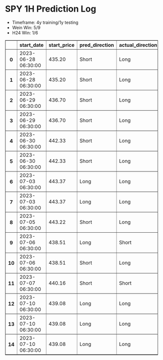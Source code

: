 <h1>SPY 1H Prediction Log</h1>

* Timeframe: 4y training/1y testing
* Wein Win: 5/9
* H24  Win: 1/6
<table border="1" class="dataframe">
  <thead>
    <tr style="text-align: right;">
      <th></th>
      <th>start_date</th>
      <th>start_price</th>
      <th>pred_direction</th>
      <th>actual_direction</th>
      <th>end_date</th>
      <th>end_price</th>
      <th>difference</th>
      <th>model_type</th>
    </tr>
  </thead>
  <tbody>
    <tr>
      <th>0</th>
      <td>2023-06-28 06:30:00</td>
      <td>435.20</td>
      <td>Short</td>
      <td>Long</td>
      <td>2023-06-28 12:00:00</td>
      <td>436.39</td>
      <td>1.19</td>
      <td>Wein</td>
    </tr>
    <tr>
      <th>1</th>
      <td>2023-06-28 06:30:00</td>
      <td>435.20</td>
      <td>Short</td>
      <td>Long</td>
      <td>2023-06-28 12:00:00</td>
      <td>436.39</td>
      <td>1.19</td>
      <td>H24</td>
    </tr>
    <tr>
      <th>2</th>
      <td>2023-06-29 06:30:00</td>
      <td>436.70</td>
      <td>Short</td>
      <td>Long</td>
      <td>2023-06-29 12:00:00</td>
      <td>438.11</td>
      <td>1.41</td>
      <td>H24</td>
    </tr>
    <tr>
      <th>3</th>
      <td>2023-06-29 06:30:00</td>
      <td>436.70</td>
      <td>Short</td>
      <td>Long</td>
      <td>2023-06-29 12:00:00</td>
      <td>438.11</td>
      <td>1.41</td>
      <td>Wein</td>
    </tr>
    <tr>
      <th>4</th>
      <td>2023-06-30 06:30:00</td>
      <td>442.33</td>
      <td>Short</td>
      <td>Long</td>
      <td>2023-06-30 12:00:00</td>
      <td>443.28</td>
      <td>0.95</td>
      <td>Wein</td>
    </tr>
    <tr>
      <th>5</th>
      <td>2023-06-30 06:30:00</td>
      <td>442.33</td>
      <td>Short</td>
      <td>Long</td>
      <td>2023-06-30 12:00:00</td>
      <td>443.28</td>
      <td>0.95</td>
      <td>H24</td>
    </tr>
    <tr>
      <th>6</th>
      <td>2023-07-03 06:30:00</td>
      <td>443.37</td>
      <td>Long</td>
      <td>Long</td>
      <td>2023-07-03 12:00:00</td>
      <td>443.79</td>
      <td>0.42</td>
      <td>H24</td>
    </tr>
    <tr>
      <th>7</th>
      <td>2023-07-03 06:30:00</td>
      <td>443.37</td>
      <td>Long</td>
      <td>Long</td>
      <td>2023-07-03 12:00:00</td>
      <td>443.79</td>
      <td>0.42</td>
      <td>Wein</td>
    </tr>
    <tr>
      <th>8</th>
      <td>2023-07-05 06:30:00</td>
      <td>443.22</td>
      <td>Short</td>
      <td>Long</td>
      <td>2023-07-05 10:00:00</td>
      <td>443.25</td>
      <td>0.03</td>
      <td>H24</td>
    </tr>
    <tr>
      <th>9</th>
      <td>2023-07-06 06:30:00</td>
      <td>438.51</td>
      <td>Long</td>
      <td>Short</td>
      <td>2023-07-06 07:00:00</td>
      <td>437.56</td>
      <td>-0.95</td>
      <td>H24</td>
    </tr>
    <tr>
      <th>10</th>
      <td>2023-07-06 06:30:00</td>
      <td>438.51</td>
      <td>Short</td>
      <td>Long</td>
      <td>2023-07-06 12:00:00</td>
      <td>439.68</td>
      <td>1.17</td>
      <td>Wein</td>
    </tr>
    <tr>
      <th>11</th>
      <td>2023-07-07 06:30:00</td>
      <td>440.16</td>
      <td>Short</td>
      <td>Short</td>
      <td>2023-07-07 07:00:00</td>
      <td>439.94</td>
      <td>-0.22</td>
      <td>Wein</td>
    </tr>
    <tr>
      <th>12</th>
      <td>2023-07-10 06:30:00</td>
      <td>439.08</td>
      <td>Long</td>
      <td>Long</td>
      <td>2023-07-10 07:00:00</td>
      <td>439.63</td>
      <td>0.55</td>
      <td>Wein</td>
    </tr>
    <tr>
      <th>13</th>
      <td>2023-07-10 06:30:00</td>
      <td>439.08</td>
      <td>Long</td>
      <td>Long</td>
      <td>2023-07-10 07:00:00</td>
      <td>439.63</td>
      <td>0.55</td>
      <td>Wein</td>
    </tr>
    <tr>
      <th>14</th>
      <td>2023-07-10 06:30:00</td>
      <td>439.08</td>
      <td>Long</td>
      <td>Long</td>
      <td>2023-07-10 07:00:00</td>
      <td>439.63</td>
      <td>0.55</td>
      <td>Wein</td>
    </tr>
  </tbody>
</table>